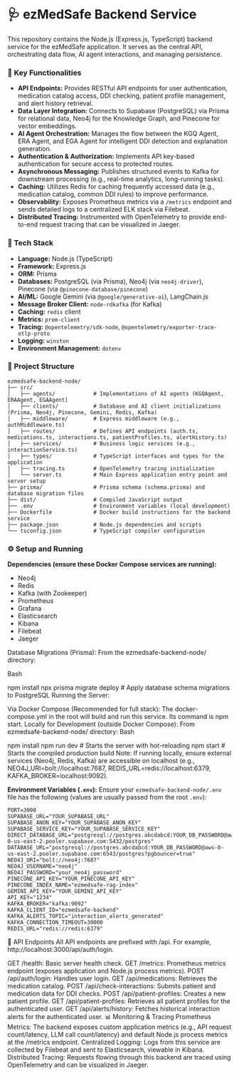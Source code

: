 # 🩺 ezMedSafe Backend Service

This repository contains the Node.js (Express.js, TypeScript) backend service for the ezMedSafe application. It serves as the central API, orchestrating data flow, AI agent interactions, and managing persistence.

### 🌟 Key Functionalities

* **API Endpoints:** Provides RESTful API endpoints for user authentication, medication catalog access, DDI checking, patient profile management, and alert history retrieval.
* **Data Layer Integration:** Connects to Supabase (PostgreSQL) via Prisma for relational data, Neo4j for the Knowledge Graph, and Pinecone for vector embeddings.
* **AI Agent Orchestration:** Manages the flow between the KGQ Agent, ERA Agent, and EGA Agent for intelligent DDI detection and explanation generation.
* **Authentication & Authorization:** Implements API key-based authentication for secure access to protected routes.
* **Asynchronous Messaging:** Publishes structured events to Kafka for downstream processing (e.g., real-time analytics, long-running tasks).
* **Caching:** Utilizes Redis for caching frequently accessed data (e.g., medication catalog, common DDI rules) to improve performance.
* **Observability:** Exposes Prometheus metrics via a `/metrics` endpoint and sends detailed logs to a centralized ELK stack via Filebeat.
* **Distributed Tracing:** Instrumented with OpenTelemetry to provide end-to-end request tracing that can be visualized in Jaeger.

### 🚀 Tech Stack

* **Language:** Node.js (TypeScript)
* **Framework:** Express.js
* **ORM:** Prisma
* **Databases:** PostgreSQL (via Prisma), Neo4j (via `neo4j-driver`), Pinecone (via `@pinecone-database/pinecone`)
* **AI/ML:** Google Gemini (via `@google/generative-ai`), LangChain.js
* **Message Broker Client:** `node-rdkafka` (for Kafka)
* **Caching:** `redis` client
* **Metrics:** `prom-client`
* **Tracing:** `@opentelemetry/sdk-node`, `@opentelemetry/exporter-trace-otlp-proto`
* **Logging:** `winston`
* **Environment Management:** `dotenv`

### 📂 Project Structure

```
ezmedsafe-backend-node/
├── src/
│   ├── agents/            # Implementations of AI agents (KGQAgent, ERAAgent, EGAAgent)
│   ├── clients/           # Database and AI client initializations (Prisma, Neo4j, Pinecone, Gemini, Redis, Kafka)
│   ├── middleware/        # Express middleware (e.g., authMiddleware.ts)
│   ├── routes/            # Defines API endpoints (auth.ts, medications.ts, interactions.ts, patientProfiles.ts, alertHistory.ts)
│   ├── services/          # Business logic services (e.g., interactionService.ts)
│   ├── types/             # TypeScript interfaces and types for the application
│   ├── tracing.ts         # OpenTelemetry tracing initialization
│   └── server.ts          # Main Express application entry point and server setup
├── prisma/                # Prisma schema (schema.prisma) and database migration files
├── dist/                  # Compiled JavaScript output
├── .env                   # Environment variables (local development)
├── Dockerfile             # Docker build instructions for the backend service
├── package.json           # Node.js dependencies and scripts
└── tsconfig.json          # TypeScript compiler configuration
```

### ⚙️ Setup and Running

**Dependencies (ensure these Docker Compose services are running):**
* Neo4j
* Redis
* Kafka (with Zookeeper)
* Prometheus
* Grafana
* Elasticsearch
* Kibana
* Filebeat
* Jaeger


Database Migrations (Prisma):
From the ezmedsafe-backend-node/ directory:

Bash

npm install
npx prisma migrate deploy # Apply database schema migrations to PostgreSQL
Running the Server:

Via Docker Compose (Recommended for full stack): The docker-compose.yml in the root will build and run this service. Its command is npm start.
Locally for Development (outside Docker Compose): From ezmedsafe-backend-node/ directory:
Bash

npm install
npm run dev # Starts the server with hot-reloading
npm start   # Starts the compiled production build
Note: If running locally, ensure external services (Neo4j, Redis, Kafka) are accessible on localhost (e.g., NEO4J_URI=bolt://localhost:7687, REDIS_URL=redis://localhost:6379, KAFKA_BROKER=localhost:9092).


**Environment Variables (`.env`):**
Ensure your `ezmedsafe-backend-node/.env` file has the following (values are usually passed from the root `.env`):

```dotenv
PORT=3000
SUPABASE_URL="YOUR_SUPABASE_URL"
SUPABASE_ANON_KEY="YOUR_SUPABASE_ANON_KEY"
SUPABASE_SERVICE_KEY="YOUR_SUPABASE_SERVICE_KEY"
DIRECT_DATABASE_URL="postgresql://postgres.abcdabcd:YOUR_DB_PASSWORD@aws-0-us-east-2.pooler.supabase.com:5432/postgres"
DATABASE_URL="postgresql://postgres.abcdabcd:YOUR_DB_PASSWORD@aws-0-us-east-2.pooler.supabase.com:6543/postgres?pgbouncer=true"
NEO4J_URI="bolt://neo4j:7687"
NEO4J_USERNAME="neo4j"
NEO4J_PASSWORD="your_neo4j_password"
PINECONE_API_KEY="YOUR_PINECONE_API_KEY"
PINECONE_INDEX_NAME="ezmedsafe-rag-index"
GEMINI_API_KEY="YOUR_GEMINI_API_KEY"
API_KEY="1234"
KAFKA_BROKER="kafka:9092"
KAFKA_CLIENT_ID="ezmedsafe-backend"
KAFKA_ALERTS_TOPIC="interaction_alerts_generated"
KAFKA_CONNECTION_TIMEOUT=30000
REDIS_URL="redis://redis:6379"
```


🔌 API Endpoints
All API endpoints are prefixed with /api. For example, http://localhost:3000/api/auth/login.

GET /health: Basic server health check.
GET /metrics: Prometheus metrics endpoint (exposes application and Node.js process metrics).
POST /api/auth/login: Handles user login.
GET /api/medications: Retrieves the medication catalog.
POST /api/check-interactions: Submits patient and medication data for DDI checks.
POST /api/patient-profiles: Creates a new patient profile.
GET /api/patient-profiles: Retrieves all patient profiles for the authenticated user.
GET /api/alerts/history: Fetches historical interaction alerts for the authenticated user.
📊 Monitoring & Tracing
Prometheus Metrics: The backend exposes custom application metrics (e.g., API request count/latency, LLM call count/latency) and default Node.js process metrics at the /metrics endpoint.
Centralized Logging: Logs from this service are collected by Filebeat and sent to Elasticsearch, viewable in Kibana.
Distributed Tracing: Requests flowing through this backend are traced using OpenTelemetry and can be visualized in Jaeger.